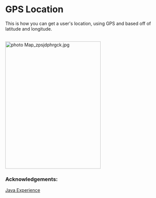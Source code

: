 # GPS Location

This is how you can get a user's location, using GPS and based off of latitude and longitude.

<br>
<img src="http://i1369.photobucket.com/albums/ag238/sugarcoder/Map_zpsjdphrgck.jpg" border="0" alt=" photo Map_zpsjdphrgck.jpg" height="400" width="300"/>



### Acknowledgements: 
<a href="https://www.youtube.com/watch?v=h7LUNCC0U1U">Java Experience</a>
